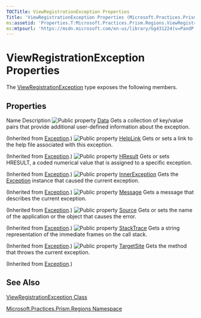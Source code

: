 ```yaml
---
TOCTitle: ViewRegistrationException Properties
Title: 'ViewRegistrationException Properties (Microsoft.Practices.Prism.Regions)'
ms:assetid: 'Properties.T:Microsoft.Practices.Prism.Regions.ViewRegistrationException'
ms:mtpsurl: 'https://msdn.microsoft.com/en-us/library/Gg431224(v=PandP.50)'
---
```


# ViewRegistrationException Properties

The [ViewRegistrationException](https://msdn.microsoft.com/en-us/library/microsoft.practices.prism.regions.viewregistrationexception(v=pandp.50)) type exposes the following members.

## Properties

Name
Description
![](https://msdn.microsoft.com/en-us/Gg431224.pubproperty(en-us,PandP.50).gif "Public property")
[Data](http://msdn.microsoft.com/en-us/library/2wyfbc48)
Gets a collection of key/value pairs that provide additional user-defined information about the exception.

(Inherited from [Exception](http://msdn.microsoft.com/en-us/library/c18k6c59).)
![](https://msdn.microsoft.com/en-us/Gg431224.pubproperty(en-us,PandP.50).gif "Public property")
[HelpLink](http://msdn.microsoft.com/en-us/library/71tawy4s)
Gets or sets a link to the help file associated with this exception.

(Inherited from [Exception](http://msdn.microsoft.com/en-us/library/c18k6c59).)
![](https://msdn.microsoft.com/en-us/Gg431224.pubproperty(en-us,PandP.50).gif "Public property")
[HResult](http://msdn.microsoft.com/en-us/library/sh5cw61c)
Gets or sets HRESULT, a coded numerical value that is assigned to a specific exception.

(Inherited from [Exception](http://msdn.microsoft.com/en-us/library/c18k6c59).)
![](https://msdn.microsoft.com/en-us/Gg431224.pubproperty(en-us,PandP.50).gif "Public property")
[InnerException](http://msdn.microsoft.com/en-us/library/902sca80)
Gets the [Exception](http://msdn.microsoft.com/en-us/library/c18k6c59) instance that caused the current exception.

(Inherited from [Exception](http://msdn.microsoft.com/en-us/library/c18k6c59).)
![](https://msdn.microsoft.com/en-us/Gg431224.pubproperty(en-us,PandP.50).gif "Public property")
[Message](http://msdn.microsoft.com/en-us/library/9btwf6wk)
Gets a message that describes the current exception.

(Inherited from [Exception](http://msdn.microsoft.com/en-us/library/c18k6c59).)
![](https://msdn.microsoft.com/en-us/Gg431224.pubproperty(en-us,PandP.50).gif "Public property")
[Source](http://msdn.microsoft.com/en-us/library/85weac5w)
Gets or sets the name of the application or the object that causes the error.

(Inherited from [Exception](http://msdn.microsoft.com/en-us/library/c18k6c59).)
![](https://msdn.microsoft.com/en-us/Gg431224.pubproperty(en-us,PandP.50).gif "Public property")
[StackTrace](http://msdn.microsoft.com/en-us/library/dxzhy005)
Gets a string representation of the immediate frames on the call stack.

(Inherited from [Exception](http://msdn.microsoft.com/en-us/library/c18k6c59).)
![](https://msdn.microsoft.com/en-us/Gg431224.pubproperty(en-us,PandP.50).gif "Public property")
[TargetSite](http://msdn.microsoft.com/en-us/library/2wchw354)
Gets the method that throws the current exception.

(Inherited from [Exception](http://msdn.microsoft.com/en-us/library/c18k6c59).)

## See Also

[ViewRegistrationException Class](https://msdn.microsoft.com/en-us/library/microsoft.practices.prism.regions.viewregistrationexception(v=pandp.50))

[Microsoft.Practices.Prism.Regions Namespace](https://msdn.microsoft.com/en-us/library/microsoft.practices.prism.regions(v=pandp.50))